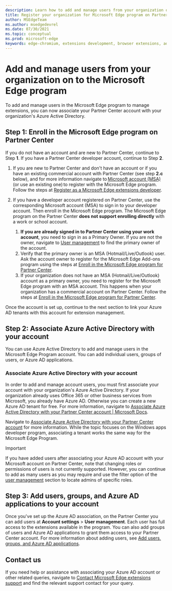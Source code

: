 ```yaml
---
description: Learn how to add and manage users from your organization on to the Microsoft Edge program
title: Register your organization for Microsoft Edge program on Partner Center
author: MSEdgeTeam
ms.author: msedgedevrel
ms.date: 07/30/2021
ms.topic: conceptual
ms.prod: microsoft-edge
keywords: edge-chromium, extensions development, browser extensions, add-ons, partner center, developer
---
```


# Add and manage users from your organization on to the Microsoft Edge program

To add and manage users in the Microsoft Edge program to manage extensions, you can now associate your Partner Center account with your organization's Azure Active Directory.

## Step 1: Enroll in the Microsoft Edge program on Partner Center

If you do not have an account and are new to Partner Center, continue to Step **1**. If you have a Partner Center developer account, continue to Step **2**.

1. If you are new to Partner Center and don't have an account or if you have an existing commercial account with Partner Center (see step **2.c** below), and for more information navigate to [Microsoft account (MSA)][WindowsCommunityEverythingAboutMicrosoftAccounts] (or use an existing one) to register with the Microsoft Edge program. Follow the steps at [Register as a Microsoft Edge extensions developer][DeveloperRegistration]. 

1. If you have a developer account registered on Partner Center, use the corresponding Microsoft account (MSA) to sign in to your developer account. Then enroll in the Microsoft Edge program. The Microsoft Edge program on the Partner Center **does not support enrolling directly** with a work or school account. 
    1. **If you are already signed in to Partner Center using your work account**, you need to sign in as a Primary Owner. If you are not the owner, navigate to [User management][UserMGMT] to find the primary owner of the account.
    1. Verify that the primary owner is an MSA (Hotmail/Live/Outlook) user. Ask the account owner to register for the Microsoft Edge Add-ons program using the steps at [Enroll in the Microsoft Edge program for Partner Center][DeveloperRegistration].
    1. If your organization does not have an MSA (Hotmail/Live/Outlook) account as a primary owner, you need to register for the Microsoft Edge program with an MSA account. This happens when your organization has a commercial account on Partner Center. Follow the steps at [Enroll in the Microsoft Edge program for Partner Center][DeveloperRegistration].

Once the account is set up, continue to the next section to link your Azure AD tenants with this account for extension management.

## Step 2: Associate Azure Active Directory with your account

You can use Azure Active Directory to add and manage users in the Microsoft Edge Program account. You can add individual users, groups of users, or Azure AD applications. 

### Associate Azure Active Directory with your account

In order to add and manage account users, you must first associate your account with your organization's Azure Active Directory. If your organization already uses Office 365 or other business services from Microsoft, you already have Azure AD. Otherwise you can create a new Azure AD tenant for free. For more information, navigate to [Associate Azure Active Directory with your Partner Center account | Microsoft Docs][AssociateAzureADPCnew].

Navigate to [Associate Azure Active Directory with your Partner Center account][AssociateAzureADPC] for more information. While the topic focuses on the Windows apps developer program, associating a tenant works the same way for the Microsoft Edge Program.

> [!IMPORTANT]
> If you have added users after associating your Azure AD account with your Microsoft account on Partner Center, note that changing roles or permissions of users is not currently supported. However, you can continue to add as many users as you may require and use the filter option of the [user management][UserManagementPartnerCenter] section to locate admins of specific roles.

## Step 3: Add users, groups, and Azure AD applications to your account

Once you've set up the Azure AD association, on the Partner Center you can add users at **Account settings** > **User management**. Each user has full access to the extensions available in the program. You can also add groups of users and Azure AD applications to grant them access to your Partner Center account. For more information about adding users, see [Add users, groups, and Azure AD applications][AddAzure].

## Contact us 

If you need help or assistance with associating your Azure AD account or other related queries, navigate to [Contact Microsoft Edge extensions support][ContactEdgeExtensions] and find the relevant support contact for your query.


<!-- links -->

[AssociateAADWithPartnerCenterAccount]: https://docs.microsoft.com/windows/uwp/publish/associate-azure-ad-with-partner-center

[CreateNewAzureAD]: https://docs.microsoft.com/windows/uwp/publish/associate-azure-ad-with-partner-center#create-a-brand-new-azure-ad-to-associate-with-your-partner-center-account

[UserManagementPartnerCenter]: https://partner.microsoft.com/dashboard/account/v3/usermanagement

[AddAADUsersGroups]: https://docs.microsoft.com/windows/uwp/publish/add-users-groups-and-azure-ad-applications

[ContactEdgeExtensions]: ./contact-extensions-team.md "Contact Edge Extensions support | Microsoft Docs"

[WindowsCommunityEverythingAboutMicrosoftAccounts]:  https://community.windows.com/stories/everything-you-need-to-know-about-microsoft-accounts "Everything you need to know about Microsoft accounts | Windows Community"

[MicrosoftAccount]:  https://account.microsoft.com/account "Microsoft account"

[DeveloperRegistration]: ./create-dev-account.md "Register as a Microsoft Edge extensions developer | Microsoft Docs"

[AssociateAzureADPC]: /windows/uwp/publish/associate-azure-ad-with-partner-center "Associate Azure Active Directory with your Partner Center account | Microsoft Docs"

[AssociateAzureADPCnew]: /windows/uwp/publish/associate-azure-ad-with-partner-center#create-a-brand-new-azure-ad-to-associate-with-your-partner-center-account "Associate Azure Active Directory with your Partner Center account | Microsoft Docs"

[AddAzure]: /windows/uwp/publish/add-users-groups-and-azure-ad-applications "Add users, groups, and Azure AD applications | Microsoft Docs"

[UserMGMT]: https://partner.microsoft.com/dashboard/account/v3/usermanagement "Microsoft Partner Center | Account settings | User management"

